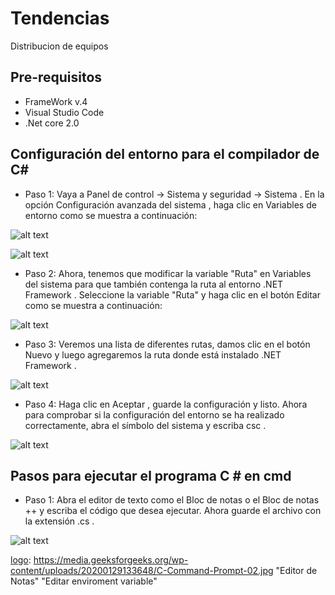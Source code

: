 # Tendencias
Distribucion de equipos
## Pre-requisitos

 * FrameWork v.4
 * Visual Studio Code
 * .Net core 2.0

## Configuración del entorno para el compilador de C#
 
 * Paso 1: Vaya a Panel de control -> Sistema y seguridad -> Sistema . En la opción Configuración avanzada del sistema , haga clic en Variables de entorno como se muestra a continuación:
 
![alt text][logo]

[logo]: https://media.geeksforgeeks.org/wp-content/uploads/20200121161603/System-Setting.jpg "Panel de control -> Sistema y seguridad -> Sistema"

![alt text][logo]

[logo]: https://media.geeksforgeeks.org/wp-content/uploads/20200121161557/Environment-variable-setup-01.jpg "Variables de entorno"

* Paso 2: Ahora, tenemos que modificar la variable "Ruta" en Variables del sistema para que también contenga la ruta al entorno .NET Framework . Seleccione la variable "Ruta" y haga clic en el botón Editar como se muestra a continuación:

![alt text][logo]

[logo]: https://media.geeksforgeeks.org/wp-content/uploads/20200121161603/System-Setting.jpg "Panel de control -> Sistema y seguridad -> Sistema"

* Paso 3: Veremos una lista de diferentes rutas, damos clic en el botón Nuevo y luego agregaremos la ruta donde está instalado .NET Framework .

![alt text][logo]

[logo]: https://media.geeksforgeeks.org/wp-content/uploads/20200129133525/C-Command-Prompt-Environment-Setup.jpg "Editar enviroment variable"

 * Paso 4: Haga clic en Aceptar , guarde la configuración y listo. Ahora para comprobar si la configuración del entorno se ha realizado correctamente, abra el símbolo del sistema y escriba csc .

 ![alt text][logo]

[logo]: https://media.geeksforgeeks.org/wp-content/uploads/20200129133648/C-Command-Prompt-02.jpg "Editar enviroment variable"

## Pasos para ejecutar el programa C # en cmd

* Paso 1: Abra el editor de texto como el Bloc de notas o el Bloc de notas ++ y escriba el código que desea ejecutar. Ahora guarde el archivo con la extensión .cs .

 ![alt text][logo]

[logo]: https://media.geeksforgeeks.org/wp-content/uploads/20200129133648/C-Command-Prompt-02.jpg "Editor de Notas" "Editar enviroment variable"